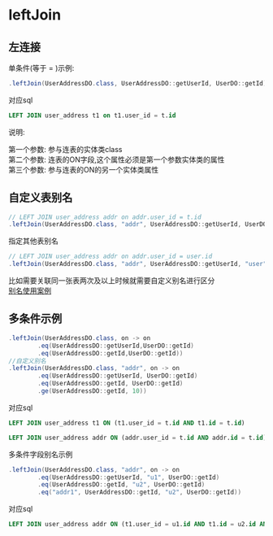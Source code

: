 # leftJoin

## 左连接

单条件(等于 = )示例:

```java
.leftJoin(UserAddressDO.class, UserAddressDO::getUserId, UserDO::getId) 
```

对应sql
```sql
LEFT JOIN user_address t1 on t1.user_id = t.id
```

说明:

第一个参数: 参与连表的实体类class  
第二个参数: 连表的ON字段,这个属性必须是第一个参数实体类的属性  
第三个参数: 参与连表的ON的另一个实体类属性


## 自定义表别名

```java
// LEFT JOIN user_address addr on addr.user_id = t.id
.leftJoin(UserAddressDO.class, "addr", UserAddressDO::getUserId, UserDO::getId)
```

指定其他表别名

```java
// LEFT JOIN user_address addr on addr.user_id = user.id
.leftJoin(UserAddressDO.class, "addr", UserAddressDO::getUserId, "user", UserDO::getId)
```

比如需要关联同一张表两次及以上时候就需要自定义别名进行区分  
[别名使用案例](/pages/core/other/join-same-table-many)

## 多条件示例

```java
.leftJoin(UserAddressDO.class, on -> on
        .eq(UserAddressDO::getUserId,UserDO::getId)
        .eq(UserAddressDO::getId,UserDO::getId))
//自定义别名
.leftJoin(UserAddressDO.class, "addr", on -> on
        .eq(UserAddressDO::getUserId, UserDO::getId)
        .eq(UserAddressDO::getId, UserDO::getId)
        .ge(UserAddressDO::getId, 10))
```

对应sql

```sql
LEFT JOIN user_address t1 ON (t1.user_id = t.id AND t1.id = t.id)

LEFT JOIN user_address addr ON (addr.user_id = t.id AND addr.id = t.id)
```

多条件字段别名示例

```java
.leftJoin(UserAddressDO.class, "addr", on -> on
        .eq(UserAddressDO::getUserId, "u1", UserDO::getId)
        .eq(UserAddressDO::getId, "u2", UserDO::getId)
        .eq("addr1", UserAddressDO::getId, "u2", UserDO::getId))
```

对应sql

```sql
LEFT JOIN user_address addr ON (t1.user_id = u1.id AND t1.id = u2.id AND addr1.id = u2.id)
```
